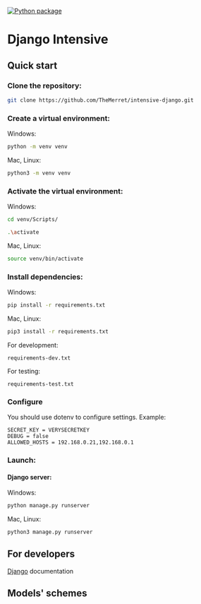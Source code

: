 [![Python package](https://github.com/TheMerret/intensive-django/actions/workflows/python-package.yml/badge.svg)](https://github.com/TheMerret/intensive-django/actions/workflows/python-package.yml)

# Django Intensive

## Quick start

### Clone the repository:
```bash
git clone https://github.com/TheMerret/intensive-django.git
```

### Create a virtual environment:

Windows:
```bash
python -m venv venv
```
Mac, Linux:
```bash
python3 -m venv venv
```

### Activate the virtual environment:

Windows:
```bash
cd venv/Scripts/
```
```bash
.\activate
```
Mac, Linux:
```bash
source venv/bin/activate
```

### Install dependencies:

Windows:
```bash
pip install -r requirements.txt
```
Mac, Linux:
```bash
pip3 install -r requirements.txt
```

For development:

```
requirements-dev.txt
```

For testing:

```
requirements-test.txt
```

### Configure

You should use dotenv to configure settings. Example:

```
SECRET_KEY = VERYSECRETKEY
DEBUG = false
ALLOWED_HOSTS = 192.168.0.21,192.168.0.1
```

### Launch:

#### Django server:

Windows:
```bash
python manage.py runserver
```
Mac, Linux:
```bash
python3 manage.py runserver
```
## For developers

[Django](https://docs.djangoproject.com/en/3.2/) documentation

## Models' schemes

<script src="https://gist.github.com/TheMerret/9cb1a73c9639e0f737f273a390c88f88.js"></script>
